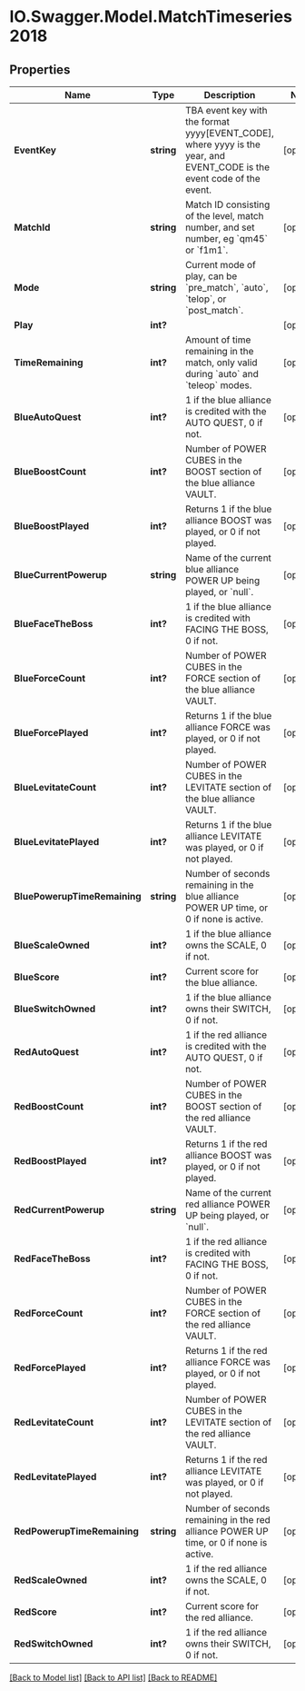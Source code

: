 # IO.Swagger.Model.MatchTimeseries2018
## Properties

Name | Type | Description | Notes
------------ | ------------- | ------------- | -------------
**EventKey** | **string** | TBA event key with the format yyyy[EVENT_CODE], where yyyy is the year, and EVENT_CODE is the event code of the event. | [optional] 
**MatchId** | **string** | Match ID consisting of the level, match number, and set number, eg &#x60;qm45&#x60; or &#x60;f1m1&#x60;. | [optional] 
**Mode** | **string** | Current mode of play, can be &#x60;pre_match&#x60;, &#x60;auto&#x60;, &#x60;telop&#x60;, or &#x60;post_match&#x60;. | [optional] 
**Play** | **int?** |  | [optional] 
**TimeRemaining** | **int?** | Amount of time remaining in the match, only valid during &#x60;auto&#x60; and &#x60;teleop&#x60; modes. | [optional] 
**BlueAutoQuest** | **int?** | 1 if the blue alliance is credited with the AUTO QUEST, 0 if not. | [optional] 
**BlueBoostCount** | **int?** | Number of POWER CUBES in the BOOST section of the blue alliance VAULT. | [optional] 
**BlueBoostPlayed** | **int?** | Returns 1 if the blue alliance BOOST was played, or 0 if not played. | [optional] 
**BlueCurrentPowerup** | **string** | Name of the current blue alliance POWER UP being played, or &#x60;null&#x60;. | [optional] 
**BlueFaceTheBoss** | **int?** | 1 if the blue alliance is credited with FACING THE BOSS, 0 if not. | [optional] 
**BlueForceCount** | **int?** | Number of POWER CUBES in the FORCE section of the blue alliance VAULT. | [optional] 
**BlueForcePlayed** | **int?** | Returns 1 if the blue alliance FORCE was played, or 0 if not played. | [optional] 
**BlueLevitateCount** | **int?** | Number of POWER CUBES in the LEVITATE section of the blue alliance VAULT. | [optional] 
**BlueLevitatePlayed** | **int?** | Returns 1 if the blue alliance LEVITATE was played, or 0 if not played. | [optional] 
**BluePowerupTimeRemaining** | **string** | Number of seconds remaining in the blue alliance POWER UP time, or 0 if none is active. | [optional] 
**BlueScaleOwned** | **int?** | 1 if the blue alliance owns the SCALE, 0 if not. | [optional] 
**BlueScore** | **int?** | Current score for the blue alliance. | [optional] 
**BlueSwitchOwned** | **int?** | 1 if the blue alliance owns their SWITCH, 0 if not. | [optional] 
**RedAutoQuest** | **int?** | 1 if the red alliance is credited with the AUTO QUEST, 0 if not. | [optional] 
**RedBoostCount** | **int?** | Number of POWER CUBES in the BOOST section of the red alliance VAULT. | [optional] 
**RedBoostPlayed** | **int?** | Returns 1 if the red alliance BOOST was played, or 0 if not played. | [optional] 
**RedCurrentPowerup** | **string** | Name of the current red alliance POWER UP being played, or &#x60;null&#x60;. | [optional] 
**RedFaceTheBoss** | **int?** | 1 if the red alliance is credited with FACING THE BOSS, 0 if not. | [optional] 
**RedForceCount** | **int?** | Number of POWER CUBES in the FORCE section of the red alliance VAULT. | [optional] 
**RedForcePlayed** | **int?** | Returns 1 if the red alliance FORCE was played, or 0 if not played. | [optional] 
**RedLevitateCount** | **int?** | Number of POWER CUBES in the LEVITATE section of the red alliance VAULT. | [optional] 
**RedLevitatePlayed** | **int?** | Returns 1 if the red alliance LEVITATE was played, or 0 if not played. | [optional] 
**RedPowerupTimeRemaining** | **string** | Number of seconds remaining in the red alliance POWER UP time, or 0 if none is active. | [optional] 
**RedScaleOwned** | **int?** | 1 if the red alliance owns the SCALE, 0 if not. | [optional] 
**RedScore** | **int?** | Current score for the red alliance. | [optional] 
**RedSwitchOwned** | **int?** | 1 if the red alliance owns their SWITCH, 0 if not. | [optional] 

[[Back to Model list]](../README.md#documentation-for-models) [[Back to API list]](../README.md#documentation-for-api-endpoints) [[Back to README]](../README.md)

